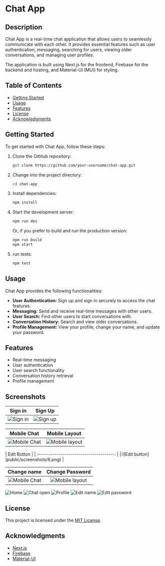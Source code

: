 # Chat App

## Description

Chat App is a real-time chat application that allows users to seamlessly communicate with each other. It provides essential features such as user authentication, messaging, searching for users, viewing older conversations, and managing user profiles.

The application is built using Next.js for the frontend, Firebase for the backend and hosting, and Material-UI (MUI) for styling.

## Table of Contents

- [Getting Started](#getting-started)
- [Usage](#usage)
- [Features](#features)
- [License](#license)
- [Acknowledgments](#acknowledgments)

## Getting Started

To get started with Chat App, follow these steps:

1. Clone the GitHub repository:

   ```bash
   git clone https://github.com/your-username/chat-app.git
   ```

2. Change into the project directory:

   ```bash
   cd chat-app
   ```

3. Install dependencies:

   ```bash
   npm install
   ```

4. Start the development server:

   ```bash
   npm run dev
   ```

   Or, if you prefer to build and run the production version:

   ```bash
   npm run build
   npm start
   ```

5. run tests:
   ```bash
   npm test
   ```

## Usage

Chat App provides the following functionalities:

- **User Authentication:** Sign up and sign in securely to access the chat features.
- **Messaging:** Send and receive real-time messages with other users.
- **User Search:** Find other users to start conversations with.
- **Conversation History:** Search and view older conversations.
- **Profile Management:** View your profile, change your name, and update your password.

## Features

- Real-time messaging
- User authentication
- User search functionality
- Conversation history retrieval
- Profile management

## Screenshots

|               Sign in                |               Sign Up                |
| :----------------------------------: | :----------------------------------: |
| ![Sign in](public/screenshots/1.png) | ![Sign up](public/screenshots/2.png) |



|               Mobile Chat                |                Mobile Layout                |
| :--------------------------------------: | :-----------------------------------------: |
| ![Mobile Chat](public/screenshots/9.png) | ![Mobile layout](public/screenshots/10.png) |


<center>
</center>
|             Edit Button                  |
| :--------------------------------------: |
|:![Edit button](public/screenshots/6.png)  |



|               Change name                |                Change Password              |
| :--------------------------------------: | :-----------------------------------------: |
| ![Mobile Chat](public/screenshots/7.png) | ![Mobile layout](public/screenshots/8.png)  |

![Home](public/screenshots/3.png)
![Chat open](public/screenshots/4.png)
![Profile](public/screenshots/5.png)
![Edit name](public/screenshots/7.png)
![Edit password](public/screenshots/8.png)

## License

This project is licensed under the [MIT License](LICENSE).

## Acknowledgments

- [Next.js](https://nextjs.org/)
- [Firebase](https://firebase.google.com/)
- [Material-UI](https://mui.com/)
